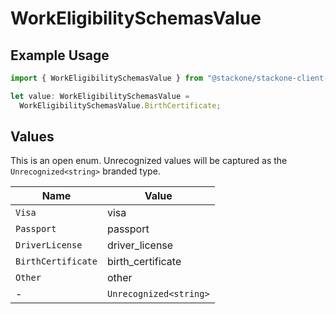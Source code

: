 # WorkEligibilitySchemasValue

## Example Usage

```typescript
import { WorkEligibilitySchemasValue } from "@stackone/stackone-client-ts/sdk/models/shared";

let value: WorkEligibilitySchemasValue =
  WorkEligibilitySchemasValue.BirthCertificate;
```

## Values

This is an open enum. Unrecognized values will be captured as the `Unrecognized<string>` branded type.

| Name                   | Value                  |
| ---------------------- | ---------------------- |
| `Visa`                 | visa                   |
| `Passport`             | passport               |
| `DriverLicense`        | driver_license         |
| `BirthCertificate`     | birth_certificate      |
| `Other`                | other                  |
| -                      | `Unrecognized<string>` |